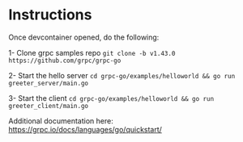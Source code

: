 # Instructions

Once devcontainer opened, do the following:

1- Clone grpc samples repo
`git clone -b v1.43.0 https://github.com/grpc/grpc-go`

2- Start the hello server
`cd grpc-go/examples/helloworld && go run greeter_server/main.go`

3- Start the client
`cd grpc-go/examples/helloworld && go run greeter_client/main.go`

Additional documentation here: https://grpc.io/docs/languages/go/quickstart/